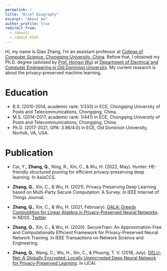 ```yaml
---
permalink: /
title: "Brief Biography"
excerpt: "About me"
author_profile: true
redirect_from: 
  - /about/
  - /about.html
---
```


Hi, my name is Qiao Zhang, I'm an assistant professor at [College of Computer Science, Chongqing University, China](http://www.cs.cqu.edu.cn/). Before that, I obtained my Ph.D. degree (advised by [Prof. Hongyi Wu](https://www.lions.odu.edu/~h1wu/)) at [Department of Electrical and Computer Engineering in Old Dominion University](https://www.odu.edu/ece). My current research is about the privacy-preserved machine learning.

Education
======
* B.S. (2010-2014, academic rank: 1/333) in ECE, Chongqing University of Posts and Telecommunications, Chongqing, China.
* M.S. (2014-2017, academic rank: 1/441) in ECE, Chongqing University of Posts and Telecommunications, Chongqing, China.
* Ph.D. (2017-2021, GPA: 3.96/4.0) in ECE, Old Dominion University, Norfolk, VA, USA.

Publication
======
* Cai, Y., **Zhang, Q.**, Ning, R., Xin, C., & Wu, H. (2022, May). Hunter: HE-friendly structured pruning for efficient privacy-preserving deep learning. In AsiaCCS.

* **Zhang, Q.**, Xin, C., & Wu, H. (2021). Privacy Preserving Deep Learning based on Multi-Party Secure Computation: A Survey. In IEEE Internet of Things Journal.

* **Zhang, Q.**, Xin, C., & Wu, H. (2021, February). [GALA: Greedy ComputAtion for Linear Algebra in Privacy-Preserved Neural Networks](https://www.ndss-symposium.org/wp-content/uploads/ndss2021_5C-3_24351_paper.pdf). In NDSS. [Twitter](https://twitter.com/NDSSSymposium/status/1364609099879440385)

* **Zhang, Q.**, Xin, C., & Wu, H. (2020). SecureTrain: An Approximation-Free and Computationally Efficient Framework for Privacy-Preserved Neural Network Training. In IEEE Transactions on Network Science and Engineering.

* **Zhang, Q.**, Wang, C., Wu, H., Xin, C., & Phuong, T. V. (2018, July). [GELU-Net: A Globally Encrypted, Locally Unencrypted Deep Neural Network for Privacy-Preserved Learning](https://www.ijcai.org/proceedings/2018/0547.pdf). In IJCAI.
